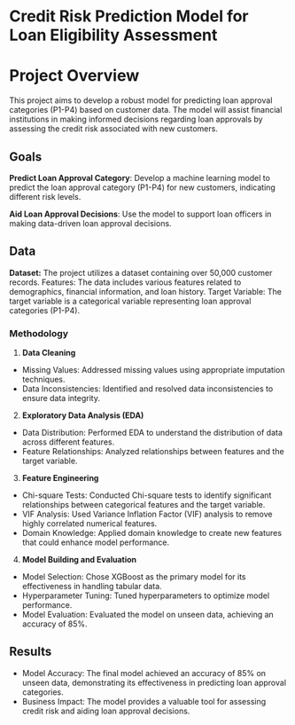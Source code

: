 # **Credit Risk Prediction Model for Loan Eligibility Assessment**

# **Project Overview**
This project aims to develop a robust model for predicting loan approval categories (P1-P4) based on customer data. The model will assist financial institutions in making informed decisions regarding loan approvals by assessing the credit risk associated with new customers.

## **Goals**
**Predict Loan Approval Category**: Develop a machine learning model to predict the loan approval category (P1-P4) for new customers, indicating different risk levels.

**Aid Loan Approval Decisions**: Use the model to support loan officers in making data-driven loan approval decisions.
## **Data**
**Dataset:**
The project utilizes a dataset containing over 50,000 customer records.
Features: The data includes various features related to demographics, financial information, and loan history.
Target Variable: The target variable is a categorical variable representing loan approval categories (P1-P4).
### **Methodology**
1. **Data Cleaning**
- Missing Values: Addressed missing values using appropriate imputation techniques.
- Data Inconsistencies: Identified and resolved data inconsistencies to ensure data integrity.
2. **Exploratory Data Analysis (EDA)**
- Data Distribution: Performed EDA to understand the distribution of data across different features.
- Feature Relationships: Analyzed relationships between features and the target variable.
3. **Feature Engineering**
- Chi-square Tests: Conducted Chi-square tests to identify significant relationships between categorical features and the target variable.
- VIF Analysis: Used Variance Inflation Factor (VIF) analysis to remove highly correlated numerical features.
- Domain Knowledge: Applied domain knowledge to create new features that could enhance model performance.
4. **Model Building and Evaluation**
- Model Selection: Chose XGBoost as the primary model for its effectiveness in handling tabular data.
- Hyperparameter Tuning: Tuned hyperparameters to optimize model performance.
- Model Evaluation: Evaluated the model on unseen data, achieving an accuracy of 85%.
## **Results**
- Model Accuracy: The final model achieved an accuracy of 85% on unseen data, demonstrating its effectiveness in predicting loan approval categories.
- Business Impact: The model provides a valuable tool for assessing credit risk and aiding loan approval decisions.
